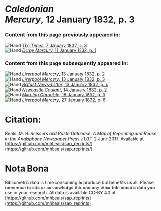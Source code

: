# *Caledonian Mercury*, 12 January 1832, p. 3  
  
### Content from this page previously appeared in:  
![Hand](http://scissorsandpaste.net/wp-content/uploads/2017/06/smallhandpointer.png) [*The Times*, 7 January 1832, p. 3](https://mhbeals.github.io/sap_html/The-Times/The-Times-7-January-1832-p-3)  
![Hand](http://scissorsandpaste.net/wp-content/uploads/2017/06/smallhandpointer.png) [*Derby Mercury*, 11 January 1832, p. 1](https://mhbeals.github.io/sap_html/Derby-Mercury/Derby-Mercury-11-January-1832-p-1)  
  
### Content from this page subsequently appeared in:  
![Hand](http://scissorsandpaste.net/wp-content/uploads/2017/06/smallhandpointer.png) [*Liverpool Mercury*, 13 January 1832, p. 2](https://mhbeals.github.io/sap_html/Liverpool-Mercury/Liverpool-Mercury-13-January-1832-p-2)  
![Hand](http://scissorsandpaste.net/wp-content/uploads/2017/06/smallhandpointer.png) [*Liverpool Mercury*, 13 January 1832, p. 3](https://mhbeals.github.io/sap_html/Liverpool-Mercury/Liverpool-Mercury-13-January-1832-p-3)  
![Hand](http://scissorsandpaste.net/wp-content/uploads/2017/06/smallhandpointer.png) [*Belfast News-Letter*, 13 January 1832, p. 4](https://mhbeals.github.io/sap_html/Belfast-News-Letter/Belfast-News-Letter-13-January-1832-p-4)  
![Hand](http://scissorsandpaste.net/wp-content/uploads/2017/06/smallhandpointer.png) [*Newcastle Courant*, 14 January 1832, p. 2](https://mhbeals.github.io/sap_html/Newcastle-Courant/Newcastle-Courant-14-January-1832-p-2)  
![Hand](http://scissorsandpaste.net/wp-content/uploads/2017/06/smallhandpointer.png) [*Morning Chronicle*, 18 January 1832, p. 3](https://mhbeals.github.io/sap_html/Morning-Chronicle/Morning-Chronicle-18-January-1832-p-3)  
![Hand](http://scissorsandpaste.net/wp-content/uploads/2017/06/smallhandpointer.png) [*Liverpool Mercury*, 27 January 1832, p. 6](https://mhbeals.github.io/sap_html/Liverpool-Mercury/Liverpool-Mercury-27-January-1832-p-6)  


# Citation: 

Beals. M. H. *Scissors and Paste Database: A Map of Reprinting and Reuse in the Anglophone Newspaper Press v.1.0.1.* 2 June 2017. Available at [https://github.com/mhbeals/sap_reprints/](https://github.com/mhbeals/sap_reprints/). 

# Nota Bona

Bibliometric data is time consuming to produce but benefits us all. Please remember to cite or acknowledge this and any other bibliometric data you use in your research. All data is available CC-BY 4.0 at [https://github.com/mhbeals/sap_reprints](https://github.com/mhbeals/sap_reprints)